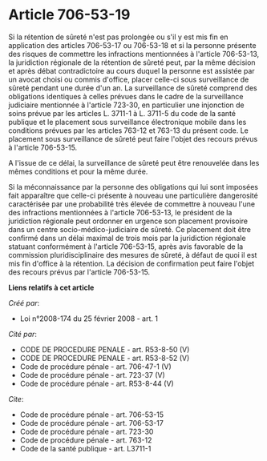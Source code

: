 # Article 706-53-19

Si la rétention de sûreté n'est pas prolongée ou s'il y est mis fin en application des articles 706-53-17 ou 706-53-18 et si
la personne présente des risques de commettre les infractions mentionnées à l'article 706-53-13, la juridiction régionale de
la rétention de sûreté peut, par la même décision et après débat contradictoire au cours duquel la personne est assistée par
un avocat choisi ou commis d'office, placer celle-ci sous surveillance de sûreté pendant une durée d'un an. La surveillance
de sûreté comprend des obligations identiques à celles prévues dans le cadre de la surveillance judiciaire mentionnée à
l'article 723-30, en particulier une injonction de soins prévue par les articles L. 3711-1 à L. 3711-5 du code de la santé
publique et le placement sous surveillance électronique mobile dans les conditions prévues par les articles 763-12 et 763-13
du présent code. Le placement sous surveillance de sûreté peut faire l'objet des recours prévus à l'article 706-53-15. 

A l'issue de ce délai, la surveillance de sûreté peut être renouvelée dans les mêmes conditions et pour la même durée. 

Si la méconnaissance par la personne des obligations qui lui sont imposées fait apparaître que celle-ci présente à nouveau
une particulière dangerosité caractérisée par une probabilité très élevée de commettre à nouveau l'une des infractions
mentionnées à l'article 706-53-13, le président de la juridiction régionale peut ordonner en urgence son placement provisoire
dans un centre socio-médico-judiciaire de sûreté. Ce placement doit être confirmé dans un délai maximal de trois mois par la
juridiction régionale statuant conformément à l'article 706-53-15, après avis favorable de la commission pluridisciplinaire
des mesures de sûreté, à défaut de quoi il est mis fin d'office à la rétention. La décision de confirmation peut faire
l'objet des recours prévus par l'article 706-53-15.

**Liens relatifs à cet article**

_Créé par_:

  - Loi n°2008-174 du 25 février 2008 - art. 1

_Cité par_:

  - CODE DE PROCEDURE PENALE - art. R53-8-50 (V)
  - CODE DE PROCEDURE PENALE - art. R53-8-52 (V)
  - Code de procédure pénale - art. 706-47-1 (V)
  - Code de procédure pénale - art. 723-37 (V)
  - Code de procédure pénale - art. R53-8-44 (V)

_Cite_:

  - Code de procédure pénale - art. 706-53-15
  - Code de procédure pénale - art. 706-53-17
  - Code de procédure pénale - art. 723-30
  - Code de procédure pénale - art. 763-12
  - Code de la santé publique - art. L3711-1
